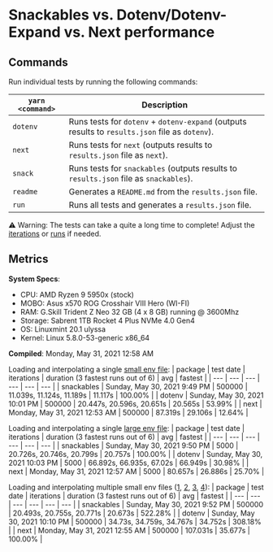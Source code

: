 # Snackables vs. Dotenv/Dotenv-Expand vs. Next performance

## Commands

Run individual tests by running the following commands:

| `yarn <command>` | Description                                                                                     |
| ---------------- | ----------------------------------------------------------------------------------------------- |
| `dotenv`         | Runs tests for `dotenv` + `dotenv-expand` (outputs results to `results.json` file as `dotenv`). |
| `next`           | Runs tests for `next` (outputs results to `results.json` file as `next`).                       |
| `snack`          | Runs tests for `snackables` (outputs results to `results.json` file as `snackables`).           |
| `readme`         | Generates a `README.md` from the `results.json` file.                                           |
| `run`            | Runs all tests and generates a `results.json` file.                                             |
⚠️ Warning: The tests can take a quite a long time to complete! Adjust the [iterations](https://github.com/mattcarlotta/snackables-v-dotenv-v-next/blob/master/config/iterationsConfig.js) or [runs](https://github.com/mattcarlotta/snackables-v-dotenv-v-next/blob/master/config/runsConfig.js) if needed.


## Metrics

**System Specs**:

- CPU: AMD Ryzen 9 5950x (stock)
- MOBO: Asus x570 ROG Crosshair VIII Hero (WI-FI)
- RAM: G.Skill Trident Z Neo 32 GB (4 x 8 GB) running @ 3600Mhz
- Storage: Sabrent 1TB Rocket 4 Plus NVMe 4.0 Gen4
- OS: Linuxmint 20.1 ulyssa
- Kernel: Linux 5.8.0-53-generic x86_64

**Compiled**: Monday, May 31, 2021 12:58 AM

Loading and interpolating a single [small env file](https://github.com/mattcarlotta/snackables-v-dotenv-v-next/blob/master/.env):
| package | test date | iterations | duration (3 fastest runs out of 6) | avg | fastest |
| --- | --- | --- | --- | --- | --- |
| snackables | Sunday, May 30, 2021 9:49 PM | 500000 | 11.039s, 11.124s, 11.189s | 11.117s | 100.00% |
| dotenv | Sunday, May 30, 2021 10:01 PM | 500000 | 20.447s, 20.596s, 20.651s | 20.565s | 53.99% |
| next | Monday, May 31, 2021 12:53 AM | 500000 | 87.319s | 29.106s | 12.64% |

Loading and interpolating a single [large env file](https://github.com/mattcarlotta/snackables-v-dotenv-v-next/blob/master/.env.interp):
| package | test date | iterations | duration (3 fastest runs out of 6) | avg | fastest |
| --- | --- | --- | --- | --- | --- |
| snackables | Sunday, May 30, 2021 9:50 PM | 5000 | 20.726s, 20.746s, 20.799s | 20.757s | 100.00% |
| dotenv | Sunday, May 30, 2021 10:03 PM | 5000 | 66.892s, 66.935s, 67.02s | 66.949s | 30.98% |
| next | Monday, May 31, 2021 12:57 AM | 5000 | 80.657s | 26.886s | 25.70% |

Loading and interpolating multiple small env files ([1](https://github.com/mattcarlotta/snackables-v-dotenv-v-next/blob/master/.env), [2](https://github.com/mattcarlotta/snackables-v-dotenv-v-next/blob/master/.env.development), [3](https://github.com/mattcarlotta/snackables-v-dotenv-v-next/blob/master/.env.local), [4](https://github.com/mattcarlotta/snackables-v-dotenv-v-next/blob/master/.env.development.local)):
| package | test date | iterations | duration (3 fastest runs out of 6) | avg | fastest |
| --- | --- | --- | --- | --- | --- |
| snackables | Sunday, May 30, 2021 9:52 PM | 500000 | 20.493s, 20.755s, 20.771s | 20.673s | 522.28% |
| dotenv | Sunday, May 30, 2021 10:10 PM | 500000 | 34.73s, 34.759s, 34.767s | 34.752s | 308.18% |
| next | Monday, May 31, 2021 12:55 AM | 500000 | 107.031s | 35.677s | 100.00% |
